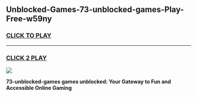 
## Unblocked-Games-73-unblocked-games-Play-Free-w59ny
<h3>
<a href="https://premium76.site?title=73-unblocked-games&ref=18A">CLICK TO PLAY</a></h3>
<hr>

<h3>
<a href="https://premium76.site?title=73-unblocked-games&ref=18A">CLICK 2 PLAY</a>
  
</h3>

<a href="https://premium76.site?title=73-unblocked-games&ref=18A"><img src="https://clearcache.store/games.png"></a>


**73-unblocked-games games unblocked: Your Gateway to Fun and Accessible Online Gaming**
